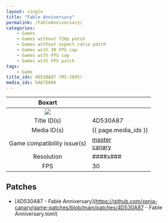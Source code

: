 ```yaml
---
layout: single
title: "Fable Anniversary"
permalink: /FableAnniversary/
categories:
    - Games
    - Games without 720p patch
    - Games without aspect ratio patch
    - Games with 30 FPS cap
    - Games with FPS cap
    - Games with FPS patch
tags:
    - Game
title_ids: 4D530A87 (MS-2695)
media_ids: 5AA7D606
---
```


| Boxart                      |                                                                            |
| :----:                      | :-                                                                         |
| ![](https://download-ssl.xbox.com/content/images/66acd000-77fe-1000-9115-d8024d530a87/1033/boxartlg.jpg) |
| Title ID(s)                 | 4D530A87                                                                   |
| Media ID(s)                 | {{ page.media_ids }}                                                        |
| Game compatibility issue(s) | [master](https://github.com/xenia-project/game-compatibility/issues/)<br>[canary](https://github.com/xenia-canary/game-compatibility/issues/) |
| Resolution                  | ####x###                                                                   |
| FPS                         | 30                                                                         |

## Patches
* [4D530A87 - Fable Anniversary](https://github.com/xenia-canary/game-patches/blob/main/patches/4D530A87 - Fable Anniversary.toml)

<!--This page was generated by a script. You can remove this comment once the page is verified to be free of mistakes.-->
